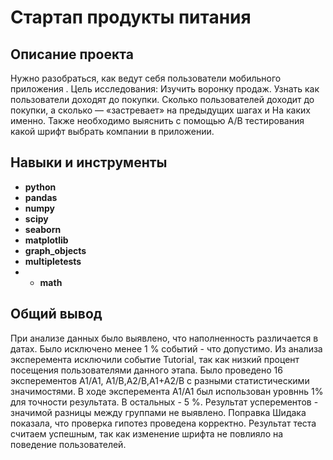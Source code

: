# Стартап продукты питания

## Описание проекта

 Нужно разобраться, как ведут себя пользователи мобильного приложения .
Цель исследования: Изучить воронку продаж. Узнать как пользователи доходят до покупки.
Сколько пользователей доходит до покупки, а сколько — «застревает» на предыдущих шагах и На каких именно.
Также необходимо выяснить с помощью А/B тестирования какой шрифт выбрать компании в приложении.




## Навыки и инструменты

- **python**
- **pandas**
- **numpy**
- **scipy**
- **seaborn**
- **matplotlib**
- **graph_objects**
- **multipletests**
- - **math**

## 

## Общий вывод

При анализе данных было выявлено, что наполненность различается в датах. 
Было исключено менее 1 % событий - что допустимо.
Из анализа эксперемента исключили событие Tutorial, так как низкий процент посещения пользователями данного этапа.
Было проведено 16 эксперементов A1/A1, A1/B,A2/B,A1+A2/B с разными статистическими значимостями. 
В ходе эксперемента A1/A1 был использован уровннь 1% для точности результата.
В остальных - 5 %. Результат усперементов - значимой разницы между группами не выявлено. 
Поправка Шидака показала, что проверка гипотез проведена корректно.
Результат теста считаем успешным, так как изменение шрифта не повлияло на поведение пользователей.
